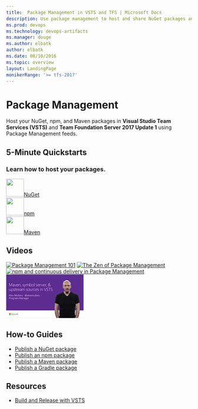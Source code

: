 ```yaml
---
title:  Package Management in VSTS and TFS | Microsoft Docs   
description: Use package management to host and share NuGet packages and npm modules with VSTS or Team Foundation Server
ms.prod: devops
ms.technology: devops-artifacts
ms.manager: douge
ms.author: elbatk
author: elbatk
ms.date: 08/10/2016
ms.topic: overview
layout: LandingPage
monikerRange: '>= tfs-2017'
---
```


# Package Management

Host your NuGet, npm, and Maven packages in **Visual Studio Team Services (VSTS)** and **Team Foundation Server 2017 Update 1** using Package Management feeds. 

## 5-Minute Quickstarts 

### Learn how to host your packages.

<div class="ico48Case halfStack"><div class="ico48Link"><a href="get-started-nuget.md"><img width="48" height="48" alt="" src="_img/index/logo_nuget.svg"><span>NuGet</span></a></div><div class="ico48Link"><a href="get-started-npm.md"><img width="48" height="48" alt="" src="_img/index/logo_npm.svg"><span>npm</span></a></div><div class="ico48Link"><a href="get-started-maven.md"><img width="48" height="48" alt="" src="_img/index/logo_maven.svg"><span>Maven</span></a></div></div>

## Videos

[![Package Management 101](_img/index/package-management-101.png)](https://channel9.msdn.com/events/Build/2017/P4110)   [![The Zen of Package Management](_img/index/zen-of-package-management.png)](https://channel9.msdn.com/events/Ignite/Australia-2017/NET324)   [![npm and continuous delivery in Package Management](_img/index/npm-and-continuous-delivery.png)](https://channel9.msdn.com/events/Visual-Studio/Visual-Studio-2017-Launch/T112)   [![Maven, symbol server, and upstream sources in VSTS](_img/index/maven-symbol-server-and-upstream-sources.png)](https://channel9.msdn.com/Events/Connect/2017/T180)

## How-to Guides

- [Publish a NuGet package](nuget/publish.md)
- [Publish an npm package](npm/publish.md)
- [Publish a Maven package](maven/publish.md)
- [Publish a Gradle package](gradle/publish-package-gradle.md)

## Resources

- [Build and Release with VSTS](/vsts/pipelines/index)


